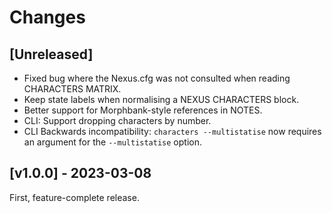 # Changes

## [Unreleased]

- Fixed bug where the Nexus.cfg was not consulted when reading CHARACTERS MATRIX.
- Keep state labels when normalising a NEXUS CHARACTERS block.
- Better support for Morphbank-style references in NOTES.
- CLI: Support dropping characters by number.
- CLI Backwards incompatibility: `characters --multistatise` now requires an argument for
  the `--multistatise` option.


## [v1.0.0] - 2023-03-08

First, feature-complete release.

